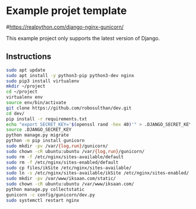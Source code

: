 # Example projet template
#https://realpython.com/django-nginx-gunicorn/

This example project only supports the latest version of Django.

## Instructions
```bash
sudo apt update
sudo apt install -y python3-pip python3-dev nginx
sudo pip3 install virtualenv
mkdir ~/project
cd ~/project
virtualenv env
source env/bin/activate
git clone https://github.com/robosulthan/dev.git
cd dev/
pip install -r requirements.txt
echo "export SECRET_KEY='$(openssl rand -hex 40)'" > .DJANGO_SECRET_KEY
source .DJANGO_SECRET_KEY
python manage.py migrate
python -m pip install gunicorn
sudo mkdir -pv /var/{log,run}/gunicorn/
sudo chown -cR ubuntu:ubuntu /var/{log,run}/gunicorn/
sudo rm -f /etc/nginx/sites-available/default
sudo rm -f /etc/nginx/sites-enabled/default
sudo cp files/ikSite /etc/nginx/sites-available/
sudo ln -s /etc/nginx/sites-available/ikSite /etc/nginx/sites-enabled/
sudo mkdir -pv /var/www/iksaan.com/static/
sudo chown -cR ubuntu:ubuntu /var/www/iksaan.com/
python manage.py collectstatic
gunicorn -c config/gunicorn/dev.py
sudo systemctl restart nginx
```
